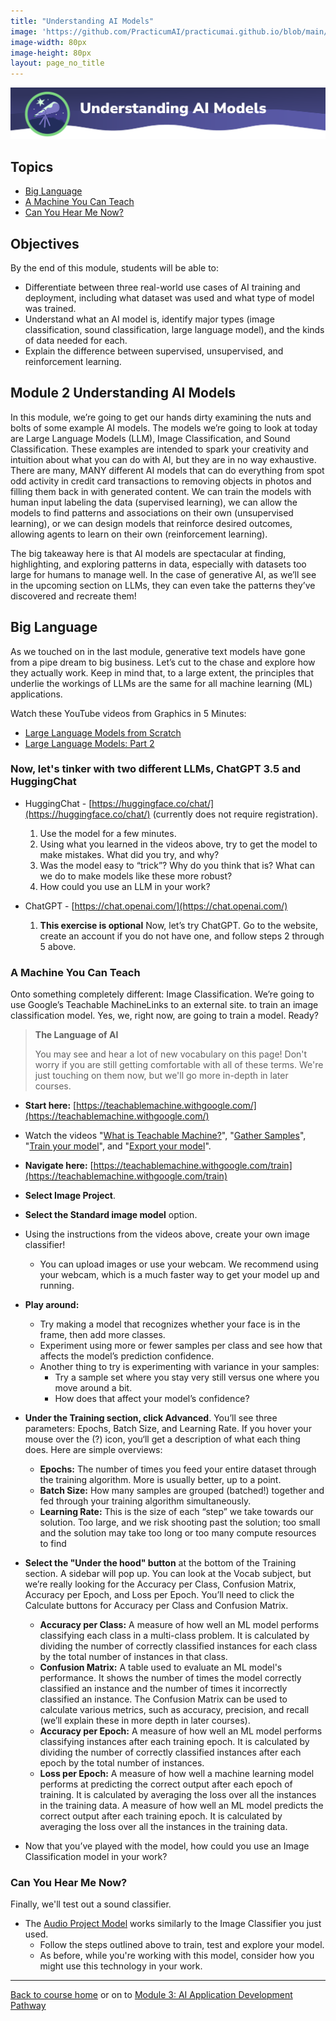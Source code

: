 ```yaml
---
title: "Understanding AI Models"
image: 'https://github.com/PracticumAI/practicumai.github.io/blob/main/images/icons/practicumai_beginner.png?raw=true'
image-width: 80px
image-height: 80px
layout: page_no_title
---
```


![Understanding AI Models header](/images/understanding_ai_models.png)

## Topics

* [Big Language](#big-language)
* [A Machine You Can Teach](#a-machine-you-can-teach)
* [Can You Hear Me Now?](#can-you-hear-me-now)

## Objectives

By the end of this module, students will be able to:

* Differentiate between three real-world use cases of AI training and deployment, including what dataset was used and what type of model was trained.
* Understand what an AI model is, identify major types (image classification, sound classification, large language model), and the kinds of data needed for each.
* Explain the difference between supervised, unsupervised, and reinforcement learning.

## Module 2 Understanding AI Models

In this module, we’re going to get our hands dirty examining the nuts and bolts of some example AI models. The models we’re going to look at today are Large Language Models (LLM), Image Classification, and Sound Classification. These examples are intended to spark your creativity and intuition about what you can do with AI, but they are in no way exhaustive. There are many, MANY different AI models that can do everything from spot odd activity in credit card transactions to removing objects in photos and filling them back in with generated content. We can train the models with human input labeling the data (supervised learning), we can allow the models to find patterns and associations on their own (unsupervised learning), or we can design models that reinforce desired outcomes, allowing agents to learn on their own (reinforcement learning). 

The big takeaway here is that AI models are spectacular at finding, highlighting, and exploring patterns in data, especially with datasets too large for humans to manage well. In the case of generative AI, as we’ll see in the upcoming section on LLMs, they can even take the patterns they’ve discovered and recreate them! 

## Big Language

As we touched on in the last module, generative text models have gone from a pipe dream to big business. Let’s cut to the chase and explore how they actually work. Keep in mind that, to a large extent, the principles that underlie the workings of LLMs are the same for all machine learning (ML) applications.

Watch these YouTube videos from Graphics in 5 Minutes:

* [Large Language Models from Scratch](https://youtu.be/lnA9DMvHtfI)  
* [Large Language Models: Part 2](https://youtu.be/YDiSFS-yHwk)
 
### Now, let's tinker with two different LLMs, ChatGPT 3.5 and HuggingChat

* HuggingChat - [https://huggingface.co/chat/](https://huggingface.co/chat/) (currently does not require registration).

  1. Use the model for a few minutes.
  1. Using what you learned in the videos above, try to get the model to make mistakes. What did you try, and why?
  1. Was the model easy to “trick”? Why do you think that is? What can we do to make models like these more robust?
  1. How could you use an LLM in your work?


* ChatGPT - [https://chat.openai.com/](https://chat.openai.com/)
  1. **This exercise is optional** Now, let’s try ChatGPT. Go to the website, create an account if you do not have one, and follow steps 2 through 5 above.

### A Machine You Can Teach

Onto something completely different: Image Classification. We’re going to use Google’s Teachable MachineLinks to an external site. to train an image classification model. Yes, we, right now, are going to train a model. Ready?

> **The Language of AI**
>
> You may see and hear a lot of new vocabulary on this page! Don't worry if you are still getting comfortable with all of these terms. We're just touching on them now, but we'll go more in-depth in later courses.

* **Start here:** [https://teachablemachine.withgoogle.com/](https://teachablemachine.withgoogle.com/)
* Watch the videos "[What is Teachable Machine?](https://youtu.be/T2qQGqZxkD0)", "[Gather Samples](https://teachablemachine.withgoogle.com/train?action=onboardOpen&id=DFBbSTvtpy4)", "[Train your model](https://teachablemachine.withgoogle.com/train?action=onboardOpen&id=CO67EQ0ZWgA)", and "[Export your model](https://teachablemachine.withgoogle.com/train?action=onboardOpen&id=n-zeeRLBgd0)". 
* **Navigate here:** [https://teachablemachine.withgoogle.com/train](https://teachablemachine.withgoogle.com/train)
* **Select Image Project**.
* **Select the Standard image model** option.
* Using the instructions from the videos above, create your own image classifier! 
   * You can upload images or use your webcam. We recommend using your webcam, which is a much faster way to get your model up and running.
* **Play around:**
  * Try making a model that recognizes whether your face is in the frame, then add more classes.
  * Experiment using more or fewer samples per class and see how that affects the model’s prediction confidence.
  * Another thing to try is experimenting with variance in your samples:
    * Try a sample set where you stay very still versus one where you move around a bit.
    * How does that affect your model’s confidence?
  
* **Under the Training section, click Advanced**. You’ll see three parameters: Epochs, Batch Size, and Learning Rate. If you hover your mouse over the (?) icon, you‘ll get a description of what each thing does. Here are simple overviews:
  * **Epochs:** The number of times you feed your entire dataset through the training algorithm. More is usually better, up to a point.
  * **Batch Size:** How many samples are grouped (batched!) together and fed through your training algorithm simultaneously.
  * **Learning Rate:** This is the size of each “step” we take towards our solution. Too large, and we risk shooting past the solution; too small and the solution may take too long or too many compute resources to find
* **Select the "Under the hood" button** at the bottom of the Training section. A sidebar will pop up. You can look at the Vocab subject, but we’re really looking for the Accuracy per Class, Confusion Matrix, Accuracy per Epoch, and Loss per Epoch. You’ll need to click the Calculate buttons for Accuracy per Class and Confusion Matrix.

  * **Accuracy per Class:**   A measure of how well an ML model performs classifying each class in a multi-class problem. It is calculated by dividing the number of correctly classified instances for each class by the total number of instances in that class.
  * **Confusion Matrix:** A table used to evaluate an ML model's performance. It shows the number of times the model correctly classified an instance and the number of times it incorrectly classified an instance. The Confusion Matrix can be used to calculate various metrics, such as accuracy, precision, and recall (we’ll explain these in more depth in later courses).
  * **Accuracy per Epoch:**  A measure of how well an ML model performs classifying instances after each training epoch. It is calculated by dividing the number of correctly classified instances after each epoch by the total number of instances.
  * **Loss per Epoch:** A measure of how well a machine learning model performs at predicting the correct output after each epoch of training. It is calculated by averaging the loss over all the instances in the training data. A measure of how well an ML model predicts the correct output after each training epoch. It is calculated by averaging the loss over all the instances in the training data.
* Now that you’ve played with the model, how could you use an Image Classification model in your work?

### Can You Hear Me Now?

Finally, we'll test out a sound classifier. 

* The [Audio Project Model](https://teachablemachine.withgoogle.com/train/audio) works similarly to the Image Classifier you just used.
   * Follow the steps outlined above to train, test and explore your model. 
   * As before, while you're working with this model, consider how you might use this technology in your work.

***

[Back to course home](/getting_started/README) or on to [Module 3: AI Application Development Pathway](/getting_started/03_ai_application_development)